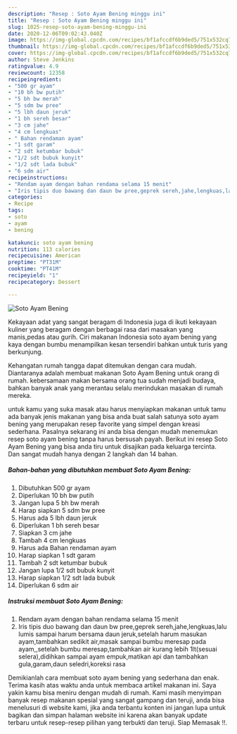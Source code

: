 ```yaml
---
description: "Resep : Soto Ayam Bening minggu ini"
title: "Resep : Soto Ayam Bening minggu ini"
slug: 1025-resep-soto-ayam-bening-minggu-ini
date: 2020-12-06T09:02:43.040Z
image: https://img-global.cpcdn.com/recipes/bf1afccdf6b9ded5/751x532cq70/soto-ayam-bening-foto-resep-utama.jpg
thumbnail: https://img-global.cpcdn.com/recipes/bf1afccdf6b9ded5/751x532cq70/soto-ayam-bening-foto-resep-utama.jpg
cover: https://img-global.cpcdn.com/recipes/bf1afccdf6b9ded5/751x532cq70/soto-ayam-bening-foto-resep-utama.jpg
author: Steve Jenkins
ratingvalue: 4.9
reviewcount: 12358
recipeingredient:
- "500 gr ayam"
- "10 bh bw putih"
- "5 bh bw merah"
- "5 sdm bw pree"
- "5 lbh daun jeruk"
- "1 bh sereh besar"
- "3 cm jahe"
- "4 cm lengkuas"
- " Bahan rendaman ayam"
- "1 sdt garam"
- "2 sdt ketumbar bubuk"
- "1/2 sdt bubuk kunyit"
- "1/2 sdt lada bubuk"
- "6 sdm air"
recipeinstructions:
- "Rendam ayam dengan bahan rendama selama 15 menit"
- "Iris tipis duo bawang dan daun bw pree,geprek sereh,jahe,lengkuas,lalu lumis sampai harum bersama daun jeruk,setelah harum masukan ayam,tambahkan sedikit air,masak sampai bumbu meresap pada ayam,,setelah bumbu meresap,tambahkan air kurang lebih 1lt(sesuai selera),didihkan sampai ayam empuk,matikan api dan tambahkan gula,garam,daun seledri,koreksi rasa"
categories:
- Recipe
tags:
- soto
- ayam
- bening

katakunci: soto ayam bening 
nutrition: 113 calories
recipecuisine: American
preptime: "PT31M"
cooktime: "PT41M"
recipeyield: "1"
recipecategory: Dessert

---
```



![Soto Ayam Bening](https://img-global.cpcdn.com/recipes/bf1afccdf6b9ded5/751x532cq70/soto-ayam-bening-foto-resep-utama.jpg)

Kekayaan adat yang sangat beragam di Indonesia juga di ikuti kekayaan kuliner yang beragam dengan berbagai rasa dari masakan yang manis,pedas atau gurih. Ciri makanan Indonesia soto ayam bening yang kaya dengan bumbu menampilkan kesan tersendiri bahkan untuk turis yang berkunjung.




Kehangatan rumah tangga dapat ditemukan dengan cara mudah. Diantaranya adalah membuat makanan Soto Ayam Bening untuk orang di rumah. kebersamaan makan bersama orang tua sudah menjadi budaya, bahkan banyak anak yang merantau selalu merindukan masakan di rumah mereka.

untuk kamu yang suka masak atau harus menyiapkan makanan untuk tamu ada banyak jenis makanan yang bisa anda buat salah satunya soto ayam bening yang merupakan resep favorite yang simpel dengan kreasi sederhana. Pasalnya sekarang ini anda bisa dengan mudah menemukan resep soto ayam bening tanpa harus bersusah payah.
Berikut ini resep Soto Ayam Bening yang bisa anda tiru untuk disajikan pada keluarga tercinta. Dan sangat mudah hanya dengan 2 langkah dan 14 bahan.


<!--inarticleads1-->

##### Bahan-bahan yang dibutuhkan membuat Soto Ayam Bening:

1. Dibutuhkan 500 gr ayam
1. Diperlukan 10 bh bw putih
1. Jangan lupa 5 bh bw merah
1. Harap siapkan 5 sdm bw pree
1. Harus ada 5 lbh daun jeruk
1. Diperlukan 1 bh sereh besar
1. Siapkan 3 cm jahe
1. Tambah 4 cm lengkuas
1. Harus ada  Bahan rendaman ayam
1. Harap siapkan 1 sdt garam
1. Tambah 2 sdt ketumbar bubuk
1. Jangan lupa 1/2 sdt bubuk kunyit
1. Harap siapkan 1/2 sdt lada bubuk
1. Diperlukan 6 sdm air




<!--inarticleads2-->

##### Instruksi membuat  Soto Ayam Bening:

1. Rendam ayam dengan bahan rendama selama 15 menit
1. Iris tipis duo bawang dan daun bw pree,geprek sereh,jahe,lengkuas,lalu lumis sampai harum bersama daun jeruk,setelah harum masukan ayam,tambahkan sedikit air,masak sampai bumbu meresap pada ayam,,setelah bumbu meresap,tambahkan air kurang lebih 1lt(sesuai selera),didihkan sampai ayam empuk,matikan api dan tambahkan gula,garam,daun seledri,koreksi rasa




Demikianlah cara membuat soto ayam bening yang sederhana dan enak. Terima kasih atas waktu anda untuk membaca artikel makanan ini. Saya yakin kamu bisa meniru dengan mudah di rumah. Kami masih menyimpan banyak resep makanan spesial yang sangat gampang dan teruji, anda bisa menelusuri di website kami, jika anda terbantu konten ini jangan lupa untuk bagikan dan simpan halaman website ini karena akan banyak update terbaru untuk resep-resep pilihan yang terbukti dan teruji. Siap Memasak !!. 
